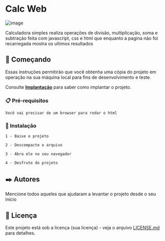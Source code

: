 
# Calc Web
![image](https://user-images.githubusercontent.com/50186745/196573978-24dec9a7-2966-4e46-9d31-d10fe14c879b.png)

Calculadora simples realiza operações de divisão, multiplicação, soma e subtração feita com javascript, css e html que enquanto a pagina não foi recarregada mostra os ultimos resultados 

## 🚀 Começando

Essas instruções permitirão que você obtenha uma cópia do projeto em operação na sua máquina local para fins de desenvolvimento e teste.

Consulte **[Implantação](#-implanta%C3%A7%C3%A3o)** para saber como implantar o projeto.

### 📋 Pré-requisitos


```
Você vai precisar de um browser para rodar o html 

```

### 🔧 Instalação

```
1 - Baixe o projeto
```
```
2 - Descompacte o arquivo
```
```
3 - Abra ele no seu navegador
```
```
4 - Desfrute do projeto

```



## ✒️ Autores

Mencione todos aqueles que ajudaram a levantar o projeto desde o seu início


## 📄 Licença

Este projeto está sob a licença (sua licença) - veja o arquivo [LICENSE.md](https://github.com/usuario/projeto/licenca) para detalhes.

